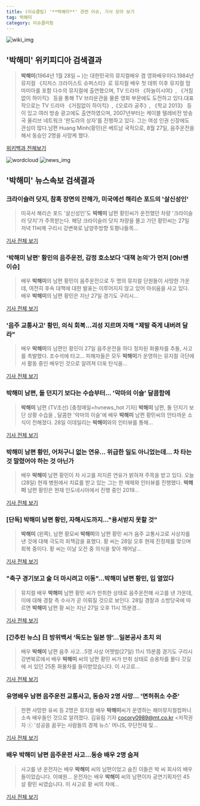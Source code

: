 ```yaml
---
title: (이슈클립) '**박해미**' 관련 이슈, 기사 모아 보기
tag: 박해미
category: 이슈클리핑
---
```

![wiki_img](https://user-images.githubusercontent.com/42597476/44503234-41136a80-a6d0-11e8-9071-6fc6418eafe4.png)
## **'**박해미**'** 위키피디아 검색결과
>**박해미**(1964년 1월 28일 ~ )는 대한민국의 뮤지컬배우 겸 영화배우이다.1984년 뮤지컬 《지저스 크라이스트 슈퍼스타》로 뮤지컬 배우 첫 데뷔 이후 뮤지컬 맘마미아를 포함 다수의 뮤지컬에 출연했으며, TV 드라마 《하늘이시여》, 《거침없이 하이킥》 등을 통해 TV 브라운관을 물론 영화 부문에도 도전하고 있다.대표작으로는 TV 드라마 《거침없이 하이킥》,《오로라 공주》, 《학교 2013》 등이 있고 여러 방송 광고에도 출연하였으며, 2007년부터는 케이블 텔레비전 방송국 올리브 네트워크 '판도라의 상자'를 진행하고 있다. 그는 여성 인권 신장에도 관심이 많다.남편 Huang Minh(황민)은 베트남 국적으로, 8월 27일, 음주운전을 해서 동승인 2명을 사망케 했다.

<a href="https://ko.wikipedia.org/wiki/박해미" target="_blank">위키백과 전체보기</a>

![wordcloud](https://s3.ap-northeast-2.amazonaws.com/lyrics101-wordcloud/2018-08-28-1535460932.png)
![news_img](https://user-images.githubusercontent.com/42597476/44507050-1206f400-a6e4-11e8-8d98-7ffbfebb353f.png)
## **'**박해미**'** 뉴스속보 검색결과
### 크라이슬러 닷지, 참혹 장면의 잔해가, 미국에선 해리슨 포드의 '살신성인'

>미국서 해리슨 포드 '살신성인'도 **박해미** 남편 황민씨가 운전했던 차량 '크라이슬러 닷지'가 주목받는다. 해당 크라이슬러 닷지 차량을 몰고 가던 황민씨는 27일 저녁 11씨께 구리시 강변북로 남양주방향 토평나들목...

<a href="http://www.kihoilbo.co.kr/?mod=news&act=articleView&idxno=766351" target="_blank">기사 전체 보기</a>

### '**박해미** 남편' 황민의 음주운전, 감정 호소보다 '대책 논의'가 먼저 [Oh!쎈 이슈]

>배우 **박해미**의 남편 황민이 음주운전으로 두 명의 뮤지컬 단원들이 사망한 가운데, 여전히 후속 대책에 대한 발표는 이루어지지 않고 있어 아쉬움을 사고 있다. 배우 **박해미**의 남편 황민은 지난 27일 경기도 구리시...

<a href="http://www.osen.co.kr/article/G1110977033" target="_blank">기사 전체 보기</a>

### '음주 교통사고' 황민, 의식 회복…괴성 지르며 자해 "제발 죽게 내버려 달라"

>배우 **박해미**의 남편인 황민이 27일 음주운전을 하다 정차된 화물차를 추돌, 사고를 촉발했다. 조수석에 타고... 피해자들은 모두 **박해미**가 운영하는 뮤지컬 극단에서 활동 중인 배우인 것으로 알려져 더욱 탄식을...

<a href="http://www.dtnews24.com/news/articleView.html?idxno=523886" target="_blank">기사 전체 보기</a>

### **박해미** 남편, 돌 던지기 보다는 수습부터... '악마의 이슬' 달콤함에

>**박해미** 남편 (TV조선) [충청매일=hvnews_hot 기자] **박해미** 남편, 돌 던지기 보단 상황 수습을 , 달콤한 '악마의 이슬'에 배우 **박해미** 남편 황민씨의 안타까운 소식이 전해졌다. 28일 이데일리는 **박해미**와의 인터뷰를 통해...

<a href="http://www.ccdn.co.kr/news/articleView.html?idxno=537113" target="_blank">기사 전체 보기</a>

### **박해미** 남편 황민, 어처구니 없는 연유... 위급한 일도 아니었는데... 차 타는 것 말렸어야 하는 것 아닌가

>배우 **박해미** 남편 황민이 차 사고를 저지른 연유가 밝혀져 주목을 받고 있다. 오늘(28일) 현재 병원에서 치료를 받고 있는 그는 한 매체와 인터뷰를 진행했다. **박해미** 남편 황민은 현재 인도네시아에서 진행 중인 2019...

<a href="http://www.popsci.co.kr/news/articleView.html?idxno=6319" target="_blank">기사 전체 보기</a>

### [단독] **박해미** 남편 황민, 자해시도까지…"용서받지 못할 것"

>**박해미** (왼쪽), 남편 황모씨 **박해미**의 남편 황민 씨가 음주 교통사고로 사상자를 낸 것에 대해 극도의 죄책감을 표했다. 황 씨는 28일 오후 현재 진정제를 맞으며 회복 중이다. 황 씨는 이날 오전 중 의식을 찾아 깨어날...

<a href="http://starin.edaily.co.kr/news/newspath.asp?newsid=01390726619311912" target="_blank">기사 전체 보기</a>

### "축구 경기보고 술 더 마시려고 이동"…**박해미** 남편 황민, 입 열었다

>뮤지컬 배우 **박해미** 남편 황민 씨가 만취한 상태로 음주운전해 사고를 낸 가운데, 이에 대해 경찰 측 수사가 곧 이뤄질 것으로 보인다. 28일 경찰과 소방당국에 따르면 **박해미** 남편 황 씨는 지난 27일 오후 11시 15분경...

<a href="http://enews24.tving.com/news/article.asp?nsID=1299512" target="_blank">기사 전체 보기</a>

### [간추린 뉴스] 日 방위백서 ‘독도는 일본 땅’…일본공사 초치 외

>배우 **박해미** 남편 음주 사고…5명 사상 어젯밤(27일) 11시 15분쯤 경기도 구리시 강변북로에서 배우 **박해미** 씨의 남편 황민 씨가 만취 상태로 승용차를 몰다 갓길에 서 있던 25톤 화물차를 들이받았습니다. 이 사고로...

<a href="http://news.kbs.co.kr/news/view.do?ncd=4030749&ref=A" target="_blank">기사 전체 보기</a>

### 유명배우 남편 음주운전 교통사고, 동승자 2명 사망… '면허취소 수준'

>한편 사망한 유씨 등 2명은 뮤지컬 배우 **박해미**씨가 운영하는 해미뮤지컬컴퍼니 소속 배우들인 것으로 알려졌다. 김유림 기자 cocory0989@mt.co.kr <저작권자 ⓒ '성공을 꿈꾸는 사람들의 경제 뉴스' 머니S, 무단전재 및...

<a href="http://moneys.mt.co.kr/news/mwView.php?no=2018082809448028930" target="_blank">기사 전체 보기</a>

### 배우 **박해미** 남편 음주운전 사고…동승 배우 2명 숨져

>사고를 낸 운전자는 배우 **박해미** 씨의 남편이었고 숨진 이들은 박 씨 회사의 배우들이었습니다. 이예원... 운전자는 배우 **박해미** 씨의 남편이자 공연기획자인 45살 황민 씨였습니다. 이 사고로 황 씨의 차에...

<a href="http://news.jtbc.joins.com/html/523/NB11687523.html" target="_blank">기사 전체 보기</a>


